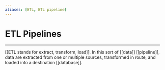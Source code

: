```yaml
---
aliases: [ETL, ETL pipeline]
---
```

# ETL Pipelines
---
[[ETL stands for extract, transform, load]]. In this sort of [[data]] [[pipeline]], data are extracted from one or multiple sources, transformed in route, and loaded into a destination [[database]]. 